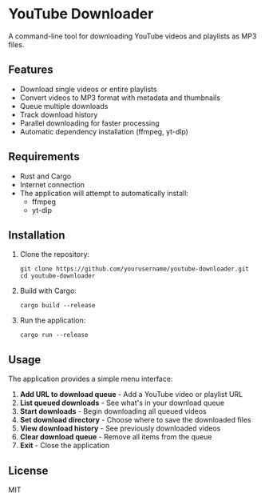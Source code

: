 # YouTube Downloader

A command-line tool for downloading YouTube videos and playlists as MP3 files.

## Features

- Download single videos or entire playlists
- Convert videos to MP3 format with metadata and thumbnails
- Queue multiple downloads
- Track download history
- Parallel downloading for faster processing
- Automatic dependency installation (ffmpeg, yt-dlp)

## Requirements

- Rust and Cargo
- Internet connection
- The application will attempt to automatically install:
  - ffmpeg
  - yt-dlp

## Installation

1. Clone the repository:
   ```
   git clone https://github.com/yourusername/youtube-downloader.git
   cd youtube-downloader
   ```

2. Build with Cargo:
   ```
   cargo build --release
   ```

3. Run the application:
   ```
   cargo run --release
   ```

## Usage

The application provides a simple menu interface:

1. **Add URL to download queue** - Add a YouTube video or playlist URL
2. **List queued downloads** - See what's in your download queue
3. **Start downloads** - Begin downloading all queued videos
4. **Set download directory** - Choose where to save the downloaded files
5. **View download history** - See previously downloaded videos
6. **Clear download queue** - Remove all items from the queue
7. **Exit** - Close the application

## License

MIT

